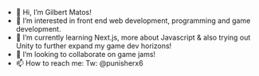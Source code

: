 - 👋 Hi, I’m Gilbert Matos!
- 👀 I’m interested in front end web development, programming and game development.
- 🌱 I’m currently learning Next.js, more about Javascript & also trying out Unity to further expand my game dev horizons!
- 💞️ I’m looking to collaborate on game jams!
- 📫 How to reach me:
Tw: @punisherx6

<!---
treblig-punisher/treblig-punisher is a ✨ special ✨ repository because its `README.md` (this file) appears on your GitHub profile.
You can click the Preview link to take a look at your changes.
--->
